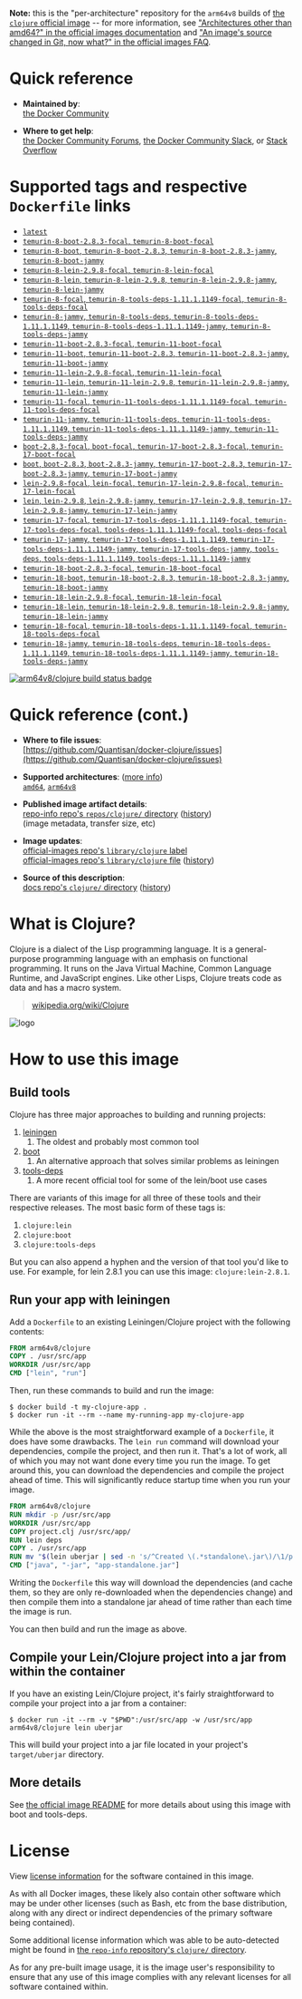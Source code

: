 <!--

********************************************************************************

WARNING:

    DO NOT EDIT "clojure/README.md"

    IT IS AUTO-GENERATED

    (from the other files in "clojure/" combined with a set of templates)

********************************************************************************

-->

**Note:** this is the "per-architecture" repository for the `arm64v8` builds of [the `clojure` official image](https://hub.docker.com/_/clojure) -- for more information, see ["Architectures other than amd64?" in the official images documentation](https://github.com/docker-library/official-images#architectures-other-than-amd64) and ["An image's source changed in Git, now what?" in the official images FAQ](https://github.com/docker-library/faq#an-images-source-changed-in-git-now-what).

# Quick reference

-	**Maintained by**:  
	[the Docker Community](https://github.com/Quantisan/docker-clojure)

-	**Where to get help**:  
	[the Docker Community Forums](https://forums.docker.com/), [the Docker Community Slack](https://dockr.ly/slack), or [Stack Overflow](https://stackoverflow.com/search?tab=newest&q=docker)

# Supported tags and respective `Dockerfile` links

-	[`latest`](https://github.com/Quantisan/docker-clojure/blob/df0494190416457847fad16be62fd620b4d186b6/target/eclipse-temurin-17-jdk-jammy/latest/Dockerfile)
-	[`temurin-8-boot-2.8.3-focal`, `temurin-8-boot-focal`](https://github.com/Quantisan/docker-clojure/blob/df0494190416457847fad16be62fd620b4d186b6/target/eclipse-temurin-8-jdk-focal/boot/Dockerfile)
-	[`temurin-8-boot`, `temurin-8-boot-2.8.3`, `temurin-8-boot-2.8.3-jammy`, `temurin-8-boot-jammy`](https://github.com/Quantisan/docker-clojure/blob/df0494190416457847fad16be62fd620b4d186b6/target/eclipse-temurin-8-jdk-jammy/boot/Dockerfile)
-	[`temurin-8-lein-2.9.8-focal`, `temurin-8-lein-focal`](https://github.com/Quantisan/docker-clojure/blob/df0494190416457847fad16be62fd620b4d186b6/target/eclipse-temurin-8-jdk-focal/lein/Dockerfile)
-	[`temurin-8-lein`, `temurin-8-lein-2.9.8`, `temurin-8-lein-2.9.8-jammy`, `temurin-8-lein-jammy`](https://github.com/Quantisan/docker-clojure/blob/df0494190416457847fad16be62fd620b4d186b6/target/eclipse-temurin-8-jdk-jammy/lein/Dockerfile)
-	[`temurin-8-focal`, `temurin-8-tools-deps-1.11.1.1149-focal`, `temurin-8-tools-deps-focal`](https://github.com/Quantisan/docker-clojure/blob/df0494190416457847fad16be62fd620b4d186b6/target/eclipse-temurin-8-jdk-focal/tools-deps/Dockerfile)
-	[`temurin-8-jammy`, `temurin-8-tools-deps`, `temurin-8-tools-deps-1.11.1.1149`, `temurin-8-tools-deps-1.11.1.1149-jammy`, `temurin-8-tools-deps-jammy`](https://github.com/Quantisan/docker-clojure/blob/df0494190416457847fad16be62fd620b4d186b6/target/eclipse-temurin-8-jdk-jammy/tools-deps/Dockerfile)
-	[`temurin-11-boot-2.8.3-focal`, `temurin-11-boot-focal`](https://github.com/Quantisan/docker-clojure/blob/df0494190416457847fad16be62fd620b4d186b6/target/eclipse-temurin-11-jdk-focal/boot/Dockerfile)
-	[`temurin-11-boot`, `temurin-11-boot-2.8.3`, `temurin-11-boot-2.8.3-jammy`, `temurin-11-boot-jammy`](https://github.com/Quantisan/docker-clojure/blob/df0494190416457847fad16be62fd620b4d186b6/target/eclipse-temurin-11-jdk-jammy/boot/Dockerfile)
-	[`temurin-11-lein-2.9.8-focal`, `temurin-11-lein-focal`](https://github.com/Quantisan/docker-clojure/blob/df0494190416457847fad16be62fd620b4d186b6/target/eclipse-temurin-11-jdk-focal/lein/Dockerfile)
-	[`temurin-11-lein`, `temurin-11-lein-2.9.8`, `temurin-11-lein-2.9.8-jammy`, `temurin-11-lein-jammy`](https://github.com/Quantisan/docker-clojure/blob/df0494190416457847fad16be62fd620b4d186b6/target/eclipse-temurin-11-jdk-jammy/lein/Dockerfile)
-	[`temurin-11-focal`, `temurin-11-tools-deps-1.11.1.1149-focal`, `temurin-11-tools-deps-focal`](https://github.com/Quantisan/docker-clojure/blob/df0494190416457847fad16be62fd620b4d186b6/target/eclipse-temurin-11-jdk-focal/tools-deps/Dockerfile)
-	[`temurin-11-jammy`, `temurin-11-tools-deps`, `temurin-11-tools-deps-1.11.1.1149`, `temurin-11-tools-deps-1.11.1.1149-jammy`, `temurin-11-tools-deps-jammy`](https://github.com/Quantisan/docker-clojure/blob/df0494190416457847fad16be62fd620b4d186b6/target/eclipse-temurin-11-jdk-jammy/tools-deps/Dockerfile)
-	[`boot-2.8.3-focal`, `boot-focal`, `temurin-17-boot-2.8.3-focal`, `temurin-17-boot-focal`](https://github.com/Quantisan/docker-clojure/blob/df0494190416457847fad16be62fd620b4d186b6/target/eclipse-temurin-17-jdk-focal/boot/Dockerfile)
-	[`boot`, `boot-2.8.3`, `boot-2.8.3-jammy`, `temurin-17-boot-2.8.3`, `temurin-17-boot-2.8.3-jammy`, `temurin-17-boot-jammy`](https://github.com/Quantisan/docker-clojure/blob/df0494190416457847fad16be62fd620b4d186b6/target/eclipse-temurin-17-jdk-jammy/boot/Dockerfile)
-	[`lein-2.9.8-focal`, `lein-focal`, `temurin-17-lein-2.9.8-focal`, `temurin-17-lein-focal`](https://github.com/Quantisan/docker-clojure/blob/df0494190416457847fad16be62fd620b4d186b6/target/eclipse-temurin-17-jdk-focal/lein/Dockerfile)
-	[`lein`, `lein-2.9.8`, `lein-2.9.8-jammy`, `temurin-17-lein-2.9.8`, `temurin-17-lein-2.9.8-jammy`, `temurin-17-lein-jammy`](https://github.com/Quantisan/docker-clojure/blob/df0494190416457847fad16be62fd620b4d186b6/target/eclipse-temurin-17-jdk-jammy/lein/Dockerfile)
-	[`temurin-17-focal`, `temurin-17-tools-deps-1.11.1.1149-focal`, `temurin-17-tools-deps-focal`, `tools-deps-1.11.1.1149-focal`, `tools-deps-focal`](https://github.com/Quantisan/docker-clojure/blob/df0494190416457847fad16be62fd620b4d186b6/target/eclipse-temurin-17-jdk-focal/tools-deps/Dockerfile)
-	[`temurin-17-jammy`, `temurin-17-tools-deps-1.11.1.1149`, `temurin-17-tools-deps-1.11.1.1149-jammy`, `temurin-17-tools-deps-jammy`, `tools-deps`, `tools-deps-1.11.1.1149`, `tools-deps-1.11.1.1149-jammy`](https://github.com/Quantisan/docker-clojure/blob/df0494190416457847fad16be62fd620b4d186b6/target/eclipse-temurin-17-jdk-jammy/tools-deps/Dockerfile)
-	[`temurin-18-boot-2.8.3-focal`, `temurin-18-boot-focal`](https://github.com/Quantisan/docker-clojure/blob/df0494190416457847fad16be62fd620b4d186b6/target/eclipse-temurin-18-jdk-focal/boot/Dockerfile)
-	[`temurin-18-boot`, `temurin-18-boot-2.8.3`, `temurin-18-boot-2.8.3-jammy`, `temurin-18-boot-jammy`](https://github.com/Quantisan/docker-clojure/blob/df0494190416457847fad16be62fd620b4d186b6/target/eclipse-temurin-18-jdk-jammy/boot/Dockerfile)
-	[`temurin-18-lein-2.9.8-focal`, `temurin-18-lein-focal`](https://github.com/Quantisan/docker-clojure/blob/df0494190416457847fad16be62fd620b4d186b6/target/eclipse-temurin-18-jdk-focal/lein/Dockerfile)
-	[`temurin-18-lein`, `temurin-18-lein-2.9.8`, `temurin-18-lein-2.9.8-jammy`, `temurin-18-lein-jammy`](https://github.com/Quantisan/docker-clojure/blob/df0494190416457847fad16be62fd620b4d186b6/target/eclipse-temurin-18-jdk-jammy/lein/Dockerfile)
-	[`temurin-18-focal`, `temurin-18-tools-deps-1.11.1.1149-focal`, `temurin-18-tools-deps-focal`](https://github.com/Quantisan/docker-clojure/blob/df0494190416457847fad16be62fd620b4d186b6/target/eclipse-temurin-18-jdk-focal/tools-deps/Dockerfile)
-	[`temurin-18-jammy`, `temurin-18-tools-deps`, `temurin-18-tools-deps-1.11.1.1149`, `temurin-18-tools-deps-1.11.1.1149-jammy`, `temurin-18-tools-deps-jammy`](https://github.com/Quantisan/docker-clojure/blob/df0494190416457847fad16be62fd620b4d186b6/target/eclipse-temurin-18-jdk-jammy/tools-deps/Dockerfile)

[![arm64v8/clojure build status badge](https://img.shields.io/jenkins/s/https/doi-janky.infosiftr.net/job/multiarch/job/arm64v8/job/clojure.svg?label=arm64v8/clojure%20%20build%20job)](https://doi-janky.infosiftr.net/job/multiarch/job/arm64v8/job/clojure/)

# Quick reference (cont.)

-	**Where to file issues**:  
	[https://github.com/Quantisan/docker-clojure/issues](https://github.com/Quantisan/docker-clojure/issues)

-	**Supported architectures**: ([more info](https://github.com/docker-library/official-images#architectures-other-than-amd64))  
	[`amd64`](https://hub.docker.com/r/amd64/clojure/), [`arm64v8`](https://hub.docker.com/r/arm64v8/clojure/)

-	**Published image artifact details**:  
	[repo-info repo's `repos/clojure/` directory](https://github.com/docker-library/repo-info/blob/master/repos/clojure) ([history](https://github.com/docker-library/repo-info/commits/master/repos/clojure))  
	(image metadata, transfer size, etc)

-	**Image updates**:  
	[official-images repo's `library/clojure` label](https://github.com/docker-library/official-images/issues?q=label%3Alibrary%2Fclojure)  
	[official-images repo's `library/clojure` file](https://github.com/docker-library/official-images/blob/master/library/clojure) ([history](https://github.com/docker-library/official-images/commits/master/library/clojure))

-	**Source of this description**:  
	[docs repo's `clojure/` directory](https://github.com/docker-library/docs/tree/master/clojure) ([history](https://github.com/docker-library/docs/commits/master/clojure))

# What is Clojure?

Clojure is a dialect of the Lisp programming language. It is a general-purpose programming language with an emphasis on functional programming. It runs on the Java Virtual Machine, Common Language Runtime, and JavaScript engines. Like other Lisps, Clojure treats code as data and has a macro system.

> [wikipedia.org/wiki/Clojure](http://en.wikipedia.org/wiki/Clojure)

![logo](https://raw.githubusercontent.com/docker-library/docs/665526c3b12cedfd721234cedb61e8433f73b75a/clojure/logo.png)

# How to use this image

## Build tools

Clojure has three major approaches to building and running projects:

1.	[leiningen](https://leiningen.org)
	1.	The oldest and probably most common tool
2.	[boot](http://boot-clj.com)
	1.	An alternative approach that solves similar problems as leiningen
3.	[tools-deps](https://clojure.org/guides/deps_and_cli)
	1.	A more recent official tool for some of the lein/boot use cases

There are variants of this image for all three of these tools and their respective releases. The most basic form of these tags is:

1.	`clojure:lein`
2.	`clojure:boot`
3.	`clojure:tools-deps`

But you can also append a hyphen and the version of that tool you'd like to use. For example, for lein 2.8.1 you can use this image: `clojure:lein-2.8.1`.

## Run your app with leiningen

Add a `Dockerfile` to an existing Leiningen/Clojure project with the following contents:

```dockerfile
FROM arm64v8/clojure
COPY . /usr/src/app
WORKDIR /usr/src/app
CMD ["lein", "run"]
```

Then, run these commands to build and run the image:

```console
$ docker build -t my-clojure-app .
$ docker run -it --rm --name my-running-app my-clojure-app
```

While the above is the most straightforward example of a `Dockerfile`, it does have some drawbacks. The `lein run` command will download your dependencies, compile the project, and then run it. That's a lot of work, all of which you may not want done every time you run the image. To get around this, you can download the dependencies and compile the project ahead of time. This will significantly reduce startup time when you run your image.

```dockerfile
FROM arm64v8/clojure
RUN mkdir -p /usr/src/app
WORKDIR /usr/src/app
COPY project.clj /usr/src/app/
RUN lein deps
COPY . /usr/src/app
RUN mv "$(lein uberjar | sed -n 's/^Created \(.*standalone\.jar\)/\1/p')" app-standalone.jar
CMD ["java", "-jar", "app-standalone.jar"]
```

Writing the `Dockerfile` this way will download the dependencies (and cache them, so they are only re-downloaded when the dependencies change) and then compile them into a standalone jar ahead of time rather than each time the image is run.

You can then build and run the image as above.

## Compile your Lein/Clojure project into a jar from within the container

If you have an existing Lein/Clojure project, it's fairly straightforward to compile your project into a jar from a container:

```console
$ docker run -it --rm -v "$PWD":/usr/src/app -w /usr/src/app arm64v8/clojure lein uberjar
```

This will build your project into a jar file located in your project's `target/uberjar` directory.

## More details

See [the official image README](https://github.com/Quantisan/docker-clojure/blob/master/README.md) for more details about using this image with boot and tools-deps.

# License

View [license information](http://clojure.org/license) for the software contained in this image.

As with all Docker images, these likely also contain other software which may be under other licenses (such as Bash, etc from the base distribution, along with any direct or indirect dependencies of the primary software being contained).

Some additional license information which was able to be auto-detected might be found in [the `repo-info` repository's `clojure/` directory](https://github.com/docker-library/repo-info/tree/master/repos/clojure).

As for any pre-built image usage, it is the image user's responsibility to ensure that any use of this image complies with any relevant licenses for all software contained within.

